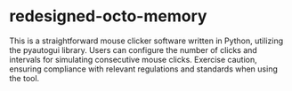 # redesigned-octo-memory
This is a straightforward mouse clicker software written in Python, utilizing the pyautogui library. Users can configure the number of clicks and intervals for simulating consecutive mouse clicks. Exercise caution, ensuring compliance with relevant regulations and standards when using the tool.
